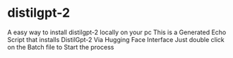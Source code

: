# distilgpt-2
A easy way to install distilgpt-2 locally on your pc
This is a Generated Echo Script that installs DistilGpt-2 Via Hugging Face Interface
Just double click on the Batch file to Start the process
